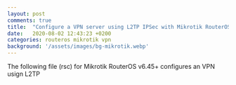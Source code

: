 ```yaml
---
layout: post
comments: true
title:  "Configure a VPN server using L2TP IPSec with Mikrotik RouterOS"
date:   2020-08-02 12:43:23 +0200
categories: routeros mikrotik vpn
background: '/assets/images/bg-mikrotik.webp'
---
```


The following file (rsc) for Mikrotik RouterOS v6.45+ configures an VPN usign L2TP

<script src="https://gist.github.com/carlesloriente/ee82901e3a67844eaca3097c2352bc03.js"></script>
